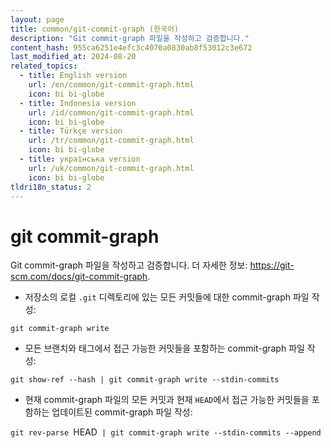 ```yaml
---
layout: page
title: common/git-commit-graph (한국어)
description: "Git commit-graph 파일을 작성하고 검증합니다."
content_hash: 955ca6251e4efc3c4070a0830ab8f53012c3e672
last_modified_at: 2024-08-20
related_topics:
  - title: English version
    url: /en/common/git-commit-graph.html
    icon: bi bi-globe
  - title: Indonesia version
    url: /id/common/git-commit-graph.html
    icon: bi bi-globe
  - title: Türkçe version
    url: /tr/common/git-commit-graph.html
    icon: bi bi-globe
  - title: українська version
    url: /uk/common/git-commit-graph.html
    icon: bi bi-globe
tldri18n_status: 2
---
```

# git commit-graph

Git commit-graph 파일을 작성하고 검증합니다.
더 자세한 정보: <https://git-scm.com/docs/git-commit-graph>.

- 저장소의 로컬 `.git` 디렉토리에 있는 모든 커밋들에 대한 commit-graph 파일 작성:

`git commit-graph write`

- 모든 브랜치와 태그에서 접근 가능한 커밋들을 포함하는 commit-graph 파일 작성:

`git show-ref --hash | git commit-graph write --stdin-commits`

- 현재 commit-graph 파일의 모든 커밋과 현재 `HEAD`에서 접근 가능한 커밋들을 포함하는 업데이트된 commit-graph 파일 작성:

`git rev-parse `<span class="tldr-var badge badge-pill bg-dark-lm bg-white-dm text-white-lm text-dark-dm font-weight-bold">HEAD</span>` | git commit-graph write --stdin-commits --append`

